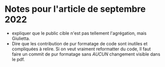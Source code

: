 # Notes pour l'article de septembre 2022


- expliquer que le public cible n'est pas tellement l'agrégation, mais Giulietta.
- Dire que les contribution de pur formatage de code sont inutiles et compliquées à relire. Si on veut vraiment reformatter du code, ll faut faire un commit de pur formatage sans *AUCUN* changement visible dans le pdf.
